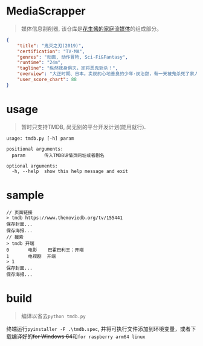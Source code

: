 # MediaScrapper
> 媒体信息刮削器, 该仓库是[花生酱的家庭流媒体](https://github.com/PPeanutButter/HomeMediaServer)的组成部分。
```json
{
    "title": "鬼灭之刃(2019)",
    "certification": "TV-MA",
    "genres": "动画, 动作冒险, Sci-Fi&Fantasy",
    "runtime": "24m",
    "tagline": "纵然我身俱灭，定将恶鬼斩杀！",
    "overview": "大正时期、日本。卖炭的心地善良的少年·炭治郎，有一天被鬼杀死了家人。而唯一幸存下来的妹妹祢豆子变成了鬼。被绝望的现实打垮的炭治郎，为了让妹妹变回人类并讨伐杀害家人的鬼，决心沿着“鬼杀队”的道路前进。人与鬼交织的悲哀的兄妹的故事，现在开始！",
    "user_score_chart": 88
}
```

# usage
> 暂时只支持TMDB, 尚无别的平台开发计划(能用就行).
```shell
usage: tmdb.py [-h] param

positional arguments:
  param       传入TMDB详情页网址或者剧名

optional arguments:
  -h, --help  show this help message and exit
```
# sample
```shell
// 页面链接
> tmdb https://www.themoviedb.org/tv/155441
保存封面...
保存海报...
// 搜索
> tmdb 开端
0       电影    巴霍巴利王：开端
1       电视剧  开端
> 1
保存封面...
保存海报...
```
# build
> 编译以省去`python tmdb.py`

终端运行`pyinstaller -F .\tmdb.spec`, 并将可执行文件添加到环境变量，或者下载编译好的~~for Windows 64~~和`for raspberry arm64 linux`
